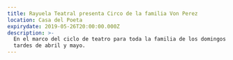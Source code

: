 ```yaml
---
title: Rayuela Teatral presenta Circo de la familia Von Perez
location: Casa del Poeta
expirydate: 2019-05-26T20:00:00.000Z
description: >-
  En el marco del ciclo de teatro para toda la familia de los domingos por las
  tardes de abril y mayo.
---
```


